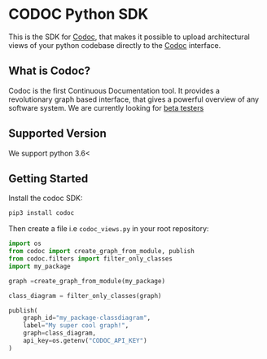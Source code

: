 # CODOC Python SDK
This is the SDK for [Codoc](https://codoc.org/), that makes it possible to
upload architectural views of your python codebase directly to the
[Codoc](https://codoc.org/) interface.

## What is Codoc?
Codoc is the first Continuous Documentation tool.
It provides a revolutionary graph based interface,
that gives a powerful overview of any software system.
We are currently looking for [beta testers](https://codoc.org/signup/)

## Supported Version
We support python 3.6<

## Getting Started
Install the codoc SDK:

``` sh
pip3 install codoc
```


Then create a file i.e `codoc_views.py` in your root repository:

``` python
import os
from codoc import create_graph_from_module, publish
from codoc.filters import filter_only_classes
import my_package

graph =create_graph_from_module(my_package)

class_diagram = filter_only_classes(graph)

publish(
    graph_id="my_package-classdiagram",
    label="My super cool graph!",
    graph=class_diagram,
    api_key=os.getenv("CODOC_API_KEY")
)
```
